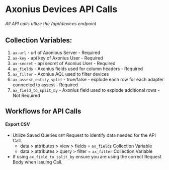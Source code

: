 # Axonius Devices API Calls
###### All API calls utlize the /api/devices endpoint

## Collection Variables:

1. `ax-url` - url of Axonious Server - Required
2. `ax-key` - api key of Axonius User - Required
3. `ax-secret` - api secret of Axonius User - Required
4. `ax_fields` - Axonius fields used for column headers - Required
5. `ax_filter` - Axonius AQL used to filter devices
6. `ax_assest_entity_split` - true/false - explode each row for each adapter connected to assest - Required 
7. `ax_field_to_split_by` - Axonius field used to explode additional rows - Not Required


## Workflows for API Calls

#### Export CSV
* Utilize Saved Queries `GET` Request to identify data needed for the API Call.
   * data > attributes > view > fields = `ax_fields` Collection Variable 
   * data > attributes > query > filter = `ax_filter` Collection Variable
* If using `ax_field_to_split_by` ensure you are using the correct Request Body when issuing Call.